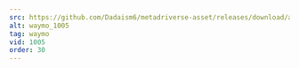 ```yaml
---
src: https://github.com/Dadaism6/metadriverse-asset/releases/download/assetsv1.0.3/waymo_1005.mp4
alt: waymo_1005
tag: waymo
vid: 1005
order: 30
---
```

